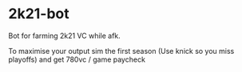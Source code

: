 # 2k21-bot
Bot for farming 2k21 VC while afk.

To maximise your output sim the first season (Use knick so you miss playoffs) and get 780vc / game paycheck
